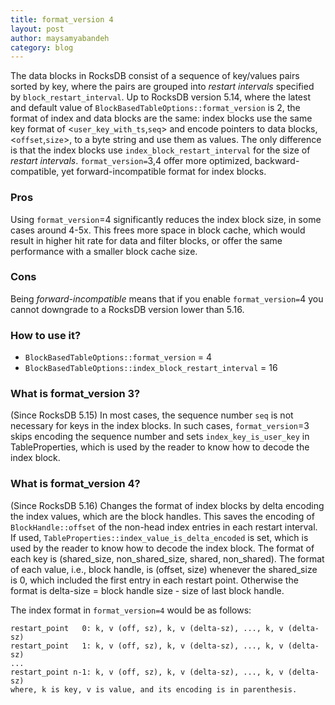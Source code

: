 ```yaml
---
title: format_version 4
layout: post
author: maysamyabandeh
category: blog
---
```


The data blocks in RocksDB consist of a sequence of key/values pairs sorted by key, where the pairs are grouped into _restart intervals_ specified by `block_restart_interval`. Up to RocksDB version 5.14, where the latest and default value of `BlockBasedTableOptions::format_version` is 2, the format of index and data blocks are the same: index blocks use the same key format of <`user_key_with_ts`,`seq`> and encode pointers to data blocks, <`offset`,`size`>, to a byte string and use them as values. The only difference is that the index blocks use `index_block_restart_interval` for the size of _restart intervals_. `format_version=`3,4 offer more optimized, backward-compatible, yet forward-incompatible format for index blocks. 

### Pros

Using `format_version`=4 significantly reduces the index block size, in some cases around 4-5x. This frees more space in block cache, which would result in higher hit rate for data and filter blocks, or offer the same performance with a smaller block cache size.

### Cons

Being _forward-incompatible_ means that if you enable `format_version=`4 you cannot downgrade to a RocksDB version lower than 5.16.

### How to use it?

- `BlockBasedTableOptions::format_version` = 4
- `BlockBasedTableOptions::index_block_restart_interval` = 16

### What is format_version 3?
(Since RocksDB 5.15) In most cases, the sequence number `seq` is not necessary for keys in the index blocks. In such cases, `format_version`=3 skips encoding the sequence number and sets `index_key_is_user_key` in TableProperties, which is used by the reader to know how to decode the index block.

### What is format_version 4?
(Since RocksDB 5.16) Changes the format of index blocks by delta encoding the index values, which are the block handles. This saves the encoding of `BlockHandle::offset` of the non-head index entries in each restart interval. If used, `TableProperties::index_value_is_delta_encoded` is set, which is used by the reader to know how to decode the index block.  The format of each key is (shared_size, non_shared_size, shared, non_shared). The format of each value, i.e., block handle, is (offset, size) whenever the shared_size is 0, which included the first entry in each restart point. Otherwise the format is delta-size = block handle size - size of last block handle.

The index format in `format_version=4` would be as follows:

    restart_point   0: k, v (off, sz), k, v (delta-sz), ..., k, v (delta-sz)
    restart_point   1: k, v (off, sz), k, v (delta-sz), ..., k, v (delta-sz)
    ...
    restart_point n-1: k, v (off, sz), k, v (delta-sz), ..., k, v (delta-sz)
    where, k is key, v is value, and its encoding is in parenthesis.

